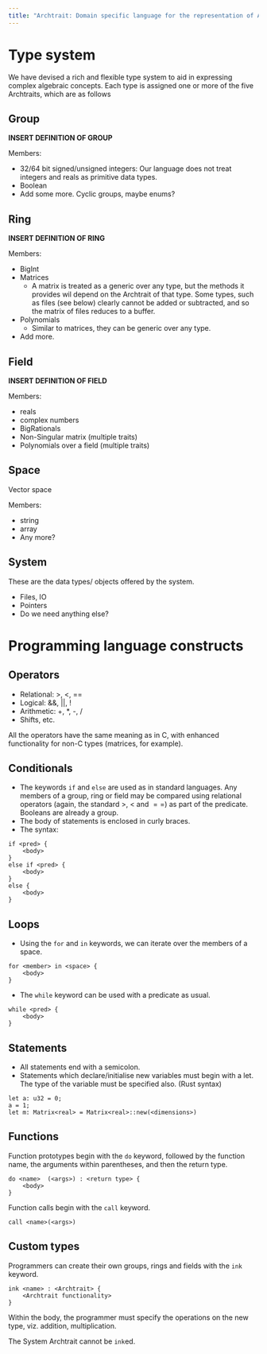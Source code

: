 ```yaml
---
title: "Archtrait: Domain specific language for the representation of Abstract Algebra"
---
```



# Type system

We have devised a rich and flexible type system to aid in expressing complex algebraic concepts. Each type is assigned one or more of the five Archtraits, which are as follows

## Group

**INSERT DEFINITION OF GROUP**

Members:
- 32/64 bit signed/unsigned integers: Our language does not treat integers and reals as primitive data types.
- Boolean
- Add some more. Cyclic groups, maybe enums?

## Ring

**INSERT DEFINITION OF RING**

Members:
- BigInt
- Matrices
  - A matrix is treated as a generic over any type, but the methods it provides wil depend on the Archtrait of that type. Some types, such as files (see below) clearly cannot be added or subtracted, and so the matrix of files reduces to a buffer.
- Polynomials
  - Similar to matrices, they can be generic over any type.
- Add more.

## Field

**INSERT DEFINITION OF FIELD**

Members:
- reals
- complex numbers
- BigRationals
- Non-Singular matrix (multiple traits)
- Polynomials over a field (multiple traits)

## Space

Vector space

Members:
- string
- array
- Any more?

## System

These are the data types/ objects offered by the system.

- Files, IO
- Pointers
- Do we need anything else?

# Programming language constructs

## Operators

- Relational: >, <, ==
- Logical: &&, ||, !
- Arithmetic: +, *, -, /
- Shifts, etc.

All the operators have the same meaning as in C, with enhanced functionality for non-C types (matrices, for example).

## Conditionals

- The keywords `if` and `else` are used as in standard languages. Any members of a group, ring or field may be compared using relational operators (again, the standard $>$, $<$ and $==$) as part of the predicate. Booleans are already a group.
- The body of statements is enclosed in curly braces.
- The syntax:
```
if <pred> {
    <body>
} 
else if <pred> {
    <body>
}
else {
    <body>
}
```

## Loops

- Using the `for` and `in` keywords, we can iterate over the members of a space.
```
for <member> in <space> {
    <body>
}
```
- The `while` keyword can be used with a predicate as usual. 
```
while <pred> {
    <body>
}
```

## Statements

- All statements end with a semicolon.
- Statements which declare/initialise new variables must begin with a let. The type of the variable must be specified also. (Rust syntax)
```
let a: u32 = 0;
a = 1;
let m: Matrix<real> = Matrix<real>::new(<dimensions>)
```

## Functions

Function prototypes begin with the `do` keyword, followed by the function name, the arguments within parentheses, and then the return type. 
```
do <name>  (<args>) : <return type> {
    <body>
}
```

Function calls begin with the `call` keyword.
```
call <name>(<args>)
```

## Custom types

Programmers can create their own groups, rings and fields with the `ink` keyword.
```
ink <name> : <Archtrait> {
    <Archtrait functionality>
}
```

Within the body, the programmer must specify the operations on the new type, viz. addition, multiplication.

The System Archtrait cannot be `ink`ed.



